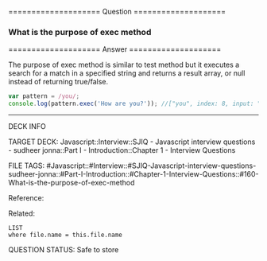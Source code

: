 ==================== Question ====================  

### What is the purpose of exec method  

==================== Answer ====================  

The purpose of exec method is similar to test method but it executes a search
for a match in a specified string and returns a result array, or null instead of
returning true/false.

```javascript
var pattern = /you/;
console.log(pattern.exec('How are you?')); //["you", index: 8, input: "How are you?", groups: undefined]
```

---

DECK INFO

TARGET DECK: Javascript::Interview::SJIQ - Javascript interview questions -
sudheer jonna::Part I - Introduction::Chapter 1 - Interview Questions

FILE TAGS:
#Javascript::#Interview::#SJIQ-Javascript-interview-questions-sudheer-jonna::#Part-I-Introduction::#Chapter-1-Interview-Questions::#160-What-is-the-purpose-of-exec-method

Reference:

Related:

```dataview
LIST
where file.name = this.file.name
```

QUESTION STATUS: Safe to store
